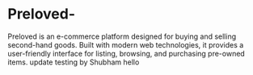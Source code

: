 # Preloved-
Preloved is an e-commerce platform designed for buying and selling second-hand goods. Built with modern web technologies, it provides a user-friendly interface for listing, browsing, and purchasing pre-owned items.
update
testing by Shubham 
hello